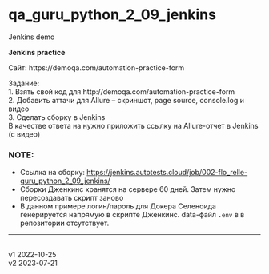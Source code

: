 # qa_guru_python_2_09_jenkins
Jenkins demo

<b>Jenkins practice</b>
<p>Сайт: https://demoqa.com/automation-practice-form </p>
<p>Задание: 
<br>1. Взять свой код для http://demoqa.com/automation-practice-form
<br>2. Добавить аттачи для Allure – скриншот, page source, console.log и видео
<br>3. Cделать сборку в Jenkins
<br>В качестве ответа на нужно приложить ссылку на Allure-отчет в Jenkins (с видео)

### NOTE: 
* Ссылка на сборку: https://jenkins.autotests.cloud/job/002-flo_relle-guru_python_2_09_jenkins/
* Сборки Дженкинс хранятся на сервере 60 дней. Затем нужно пересоздавать скрипт заново
* В данном примере логин/пароль для Докера Селеноида генерируется напрямую в скрипте Дженкинс. data-файл `.env` в в репозитории отсутствует. 
  
-----------------
<br>v1 2022-10-25
<br>v2 2023-07-21
